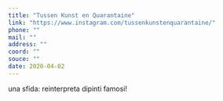 ```yaml
---
title: "Tussen Kunst en Quarantaine"
link: "https://www.instagram.com/tussenkunstenquarantaine/"
phone: ""
mail: ""
address: ""
coord: ""
souce: ""
date: 2020-04-02
---
```


una sfida: reinterpreta dipinti famosi!
